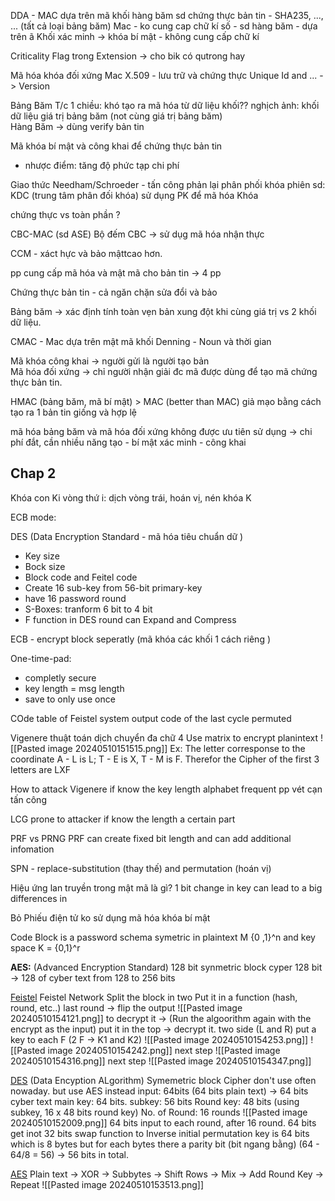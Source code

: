 DDA - MAC dựa trên mã khối
hàng băm sd chứng thực bản tin - SHA235, ..., ... (tất cả loại bảng băm)
Mac - ko cung cap chữ kí số
	- sd hàng băm
	- dựa trên ã Khối
	xác minh -> khóa bí mật
	- không cung cấp chữ kí 
	

Criticality Flag trong Extension -> cho bik có qutrong hay 

Mã hóa khóa đối xứng
Mac
X.509 - lưu trữ và chứng thực 
	Unique Id and ... -> Version 

Bảng Băm
	T/c 1 chiều: khó tạo ra mã hóa từ dữ liệu khối??
	nghịch ảnh: khối dữ liệu giá trị bảng băm (not cùng giá trị bảng băm)  
Hàng Băm -> dùng verify bản tin

Mã khóa bí mật và công khai để chứng thực bản tin 
- nhược điểm: tăng độ phức tạp chi phí

Giao thức Needham/Schroeder - 
	tấn công phản lại
	phân phối khóa phiên sd: KDC (trung tâm phân đối khóa)
	sử dụng PK để mã hóa Khóa 

chứng thực vs toàn phần ?


CBC-MAC (sd ASE)
	Bộ đếm CBC -> sử dụg mã hóa nhận thực

CCM - xáct hực và bảo mậttcao hơn. 

pp cung cấp mã hóa và mật mã cho bản tin -> 4 pp


Chứng thực bản tin - cả ngăn chặn sửa đổi và bảo 

Bảng băm -> xác định tính toàn vẹn bản 
	xung đột khi cùng giá trị vs 2 khối dữ liệu.

CMAC - Mac dựa trên mật mã khối
Denning - Noun và thời gian

Mã khóa công khai -> người gửi là người tạo bản  
Mã hóa đối xứng -> chỉ người nhận giải đc mã
	được dùng để tạo mã chứng thực bản tin.

HMAC (bảng băm, mã bí mật) > MAC (better than MAC)
	giả mạo bằng cách tạo ra 1 bản tin giống và hợp lệ

mã hóa bảng băm và mã hóa đối xứng không được ưu tiên sử dụng -> chi phí đắt, cần nhiều năng 
tạo - bí mật
xác minh - công khai

## Chap 2
Khóa con Ki vòng thứ i: dịch vòng trái, hoán vị, nén khóa K

ECB mode: 

DES (Data Encryption Standard - mã hóa tiêu chuẩn dữ )
+ Key size
+ Bock size
+ Block code and Feitel code
+ Create 16 sub-key from 56-bit primary-key
+ have 16 password round 
+ S-Boxes: tranform 6 bit to 4 bit
+ F function in DES round can Expand and Compress

ECB - encrypt block seperatly (mã khóa các khối 1 cách riêng )

One-time-pad: 
+ completly secure
+ key length = msg length
+ save to only use once


COde table of Feistel system
	output code of the last cycle permuted


Vigenere
	thuật toán dịch chuyển đa chữ 4
	Use matrix to encrypt planintext
	![[Pasted image 20240510151515.png]]
	Ex: The letter corresponse to the coordinate 
	A - L is L; T - E is X, T - M is F. Therefor the Cipher of the first 3 letters are LXF


How to attack Vigenere if know the key length
	alphabet frequent
	pp vét cạn
	tấn công 

LCG 
	prone to attacker if know the length a certain part

PRF vs PRNG 
	PRF can create fixed bit length and can add additional infomation

SPN - replace-substitution (thay thế) and permutation (hoán vị)

Hiệu ứng lan truyền trong mật mã là gì?
	1 bit change in key can lead to a big differences in  

Bỏ Phiếu điện tử ko sử dụng mã hóa khóa bí mật

Code Block is a password schema symetric in plaintext M {0 ,1}^n and key space K  = {0,1}^r

**AES:** (Advanced Encryption Standard)
128 bit synmetric block cyper
128 bit -> 128 of cyber text
from 128 to 256 bits

[Feistel](https://www.youtube.com/results?search_query=Feistel+)
Feistel Network
Split the block in two
Put it in a function (hash, round, etc..)
last round -> flip the output
![[Pasted image 20240510154121.png]]
to decrypt it -> (Run the algoorithm again with the encrypt as the input) put it in the top -> decrypt it.
two side (L and R)
put a key to each F (2 F -> K1 and K2)
![[Pasted image 20240510154253.png]]
![[Pasted image 20240510154242.png]]
next step
![[Pasted image 20240510154316.png]]
next step
![[Pasted image 20240510154347.png]]




[DES](https://www.youtube.com/results?search_query=DES)
	(Data Encyption ALgorithm) Symemetric block Cipher
	don't use often nowaday. but use AES instead
	input: 64bits (64 bits plain text) -> 64 bits cyber text
	main key: 64 bits. subkey: 56 bits 
	Round key: 48 bits (using subkey, 16 x 48 bits round key)
	No. of Round: 16 rounds
![[Pasted image 20240510152009.png]]
64 bits input to each round, after 16 round. 64 bits get inot 32 bits swap function to Inverse initial permutation
key is 64 bits which is 8 bytes but for each bytes there a parity bit (bit ngang bằng) (64 - 64/8 = 56) -> 56 bits in total. 

[AES](https://www.youtube.com/results?search_query=AES)
Plain text -> XOR -> Subbytes -> Shift Rows -> Mix -> Add Round Key -> Repeat ![[Pasted image 20240510153513.png]]
